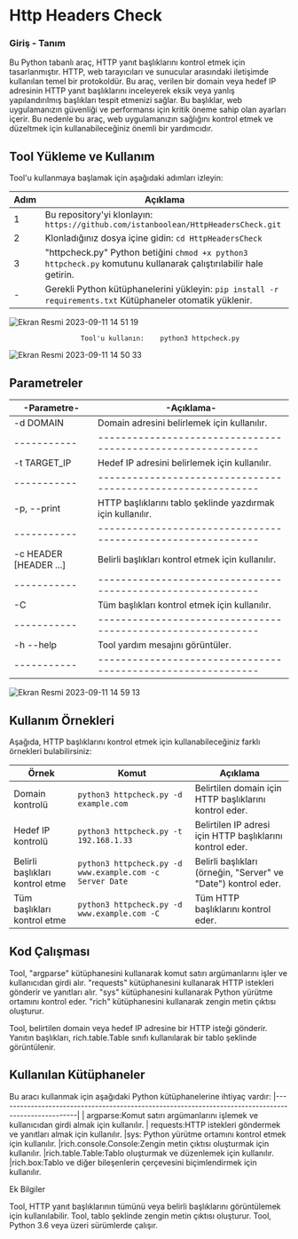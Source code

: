 # Http Headers Check

### Giriş - Tanım

Bu Python tabanlı araç, HTTP yanıt başlıklarını kontrol etmek için tasarlanmıştır. HTTP, web tarayıcıları ve sunucular arasındaki iletişimde kullanılan temel bir protokoldür. Bu araç, verilen bir domain veya hedef IP adresinin HTTP yanıt başlıklarını inceleyerek eksik veya yanlış yapılandırılmış başlıkları tespit etmenizi sağlar. Bu başlıklar, web uygulamanızın güvenliği ve performansı için kritik öneme sahip olan ayarları içerir. Bu nedenle bu araç, web uygulamanızın sağlığını kontrol etmek ve düzeltmek için kullanabileceğiniz önemli bir yardımcıdır.


## Tool Yükleme ve Kullanım

Tool'u kullanmaya başlamak için aşağıdaki adımları izleyin:

| Adım | Açıklama |
| ---- | -------- |
| 1    | Bu repository'yi klonlayın: ```https://github.com/istanboolean/HttpHeadersCheck.git``` |
| 2    | Klonladığınız dosya içine gidin: `cd HttpHeadersCheck` |
| 3    | "httpcheck.py" Python betiğini ```chmod +x python3 httpcheck.py``` komutunu kullanarak çalıştırılabilir hale getirin.|
| -    | Gerekli Python kütüphanelerini yükleyin: `pip install -r requirements.txt` Kütüphaneler otomatik yüklenir.|

![Ekran Resmi 2023-09-11 14 51 19](https://github.com/istanboolean/HttpHeadersCheck/assets/98133561/10472de6-0e81-419c-a571-06ea7050690a)

                      Tool'u kullanın:    python3 httpcheck.py 
                      
![Ekran Resmi 2023-09-11 14 50 33](https://github.com/istanboolean/HttpHeadersCheck/assets/98133561/08983c5d-a2d7-4f6f-b5d3-d02605567698)
                                                              

## Parametreler

  -Parametre-| -Açıklama-
| -----------| ------------------------------------------------------------|
-d DOMAIN    | Domain adresini belirlemek için kullanılır.
| -----------| ------------------------------------------------------------|
-t TARGET_IP | Hedef IP adresini belirlemek için kullanılır.
| -----------| ------------------------------------------------------------|
-p, --print | HTTP başlıklarını tablo şeklinde yazdırmak için kullanılır.
| -----------| ------------------------------------------------------------|
-c HEADER [HEADER ...] | Belirli başlıkları kontrol etmek için kullanılır.
| -----------| ------------------------------------------------------------|
-C | Tüm başlıkları kontrol etmek için kullanılır.
| -----------| ------------------------------------------------------------|
-h --help    | Tool yardım mesajını görüntüler.
| -----------| ------------------------------------------------------------|

![Ekran Resmi 2023-09-11 14 59 13](https://github.com/istanboolean/HttpHeadersCheck/assets/98133561/c3c8273e-9f81-4c02-86b9-7e521e67d7f0)


## Kullanım Örnekleri

Aşağıda, HTTP başlıklarını kontrol etmek için kullanabileceğiniz farklı örnekleri bulabilirsiniz:

| Örnek                                 | Komut                                          | Açıklama                                                               |
|-----------------------------------------|----------------------------------------------|------------------------------------------------------------------------|
| Domain kontrolü                         | `python3 httpcheck.py -d example.com`        | Belirtilen domain için HTTP başlıklarını kontrol eder.                 |
| Hedef IP kontrolü                       | `python3 httpcheck.py -t 192.168.1.33`       | Belirtilen IP adresi için HTTP başlıklarını kontrol eder.              |
| Belirli başlıkları kontrol etme         | `python3 httpcheck.py -d www.example.com -c Server Date` | Belirli başlıkları (örneğin, "Server" ve "Date") kontrol eder. |
| Tüm başlıkları kontrol etme             | `python3 httpcheck.py -d www.example.com -C`     | Tüm HTTP başlıklarını kontrol eder.  | 

## Kod Çalışması


Tool, "argparse" kütüphanesini kullanarak komut satırı argümanlarını işler ve kullanıcıdan girdi alır. "requests" kütüphanesini kullanarak HTTP istekleri gönderir ve yanıtları alır.
  "sys" kütüphanesini kullanarak Python yürütme ortamını kontrol eder. "rich" kütüphanesini kullanarak zengin metin çıktısı oluşturur.

Tool, belirtilen domain veya hedef IP adresine bir HTTP isteği gönderir. Yanıtın başlıkları, rich.table.Table sınıfı kullanılarak bir tablo şeklinde görüntülenir.

## Kullanılan Kütüphaneler

Bu aracı kullanmak için aşağıdaki Python kütüphanelerine ihtiyaç vardır:
|----------------------------------------------------------------------------------------------------|
| argparse:Komut satırı argümanlarını işlemek ve kullanıcıdan girdi almak için kullanılır.
| requests:HTTP istekleri göndermek ve yanıtları almak için kullanılır.
|sys: Python yürütme ortamını kontrol etmek için kullanılır.
|rich.console.Console:Zengin metin çıktısı oluşturmak için kullanılır.
|rich.table.Table:Tablo oluşturmak ve düzenlemek için kullanılır.
|rich.box:Tablo ve diğer bileşenlerin çerçevesini biçimlendirmek için kullanılır.

Ek Bilgiler

Tool, HTTP yanıt başlıklarının tümünü veya belirli başlıklarını görüntülemek için kullanılabilir.
Tool, tablo şeklinde zengin metin çıktısı oluşturur.
Tool, Python 3.6 veya üzeri sürümlerde çalışır.
